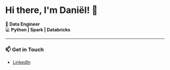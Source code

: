 # Hi there, I'm Daniël! 👋

🚀 **Data Engineer**  
💻 **Python | Spark | Databricks**

---

### 📫 Get in Touch

- [LinkedIn](https://www.linkedin.com/in/daniel-tom-data-engineer)  
